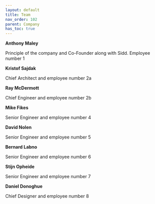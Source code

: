 ```yaml
---
layout: default
title: Team
nav_order: 102
parent: Company
has_toc: true
---
```


**Anthony Maley**

Principle of the company and Co-Founder along with Sidd. Employee number 1

**Kristof Sajdak**

Chief Architect and employee number 2a

**Ray McDermott**

Chief Engineer and employee number 2b

**Mike Fikes**

Senior Engineer and employee number 4

**David Nolen**

Senior Engineer and employee number 5

**Bernard Labno**

Senior Engineer and employee number 6

**Stijn Opheide**

Senior Engineer and employee number 7

**Daniel Donoghue**

Chief Designer and employee number 8

